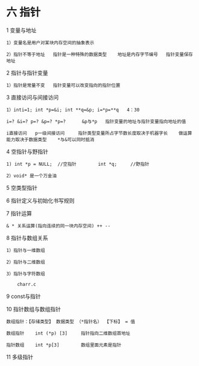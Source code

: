 # 六 指针

1 变量与地址

    1）变量名是用户对某块内存空间的抽象表示
    
    2）指针不等于地址   指针是一种特殊的数据类型    地址是内存字节编号   指针变量保存地址

2 指针与指针变量

    1）指针是常量不变   指针变量可以改变指向的指针位置

3 直接访问与间接访问

    1）inti=1; int *p=&i; int **q=&p; i=*p=**q   4：30
    
    i=? &i=? p=? &p=? *p=?      &p与*p   指针变量的地址与指针变量指向地址的值  
    
    i直接访问   p一级间接访问     指针类型变量所占字节数长度取决于机器字长    做运算能力取决于数据类型    *与&可以同时抵消

4 空指针与野指针

    1) int *p = NULL;  //空指针        int *q;     //野指针
    
    2）void* 是一个万金油

5 空类型指针

6 指针定义与初始化书写规则

7 指针运算

    & * 关系运算(指向连续的同一块内存空间) ++ --

8 指针与数组关系

    1）指针与一维数组
    
    2）指针与二维数组
    
    3）指针与字符数组
    
        charr.c
    
9 const与指针

10 指针数组与数组指针

    数组指针：【存储类型】 数据类型 （*指针名） 【下标】 = 值
    
    数组指针    int (*p) [3]     指针指向二维数组首地址 
      
    指针数组    int *p[3]        数组里面元素是指针

11 多级指针